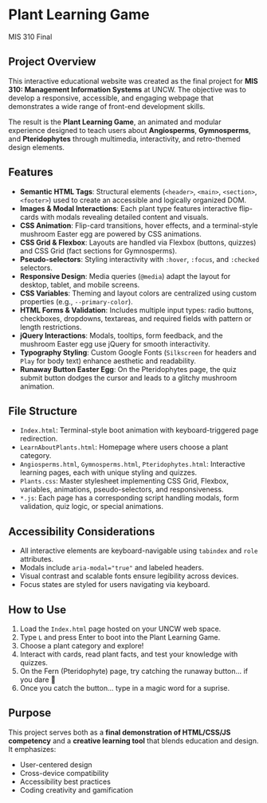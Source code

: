 # Plant Learning Game
MIS 310 Final

## Project Overview

This interactive educational website was created as the final project for **MIS 310: Management Information Systems** at UNCW. The objective was to develop a responsive, accessible, and engaging webpage that demonstrates a wide range of front-end development skills. 

The result is the **Plant Learning Game**, an animated and modular experience designed to teach users about **Angiosperms**, **Gymnosperms**, and **Pteridophytes** through multimedia, interactivity, and retro-themed design elements.

## Features

- **Semantic HTML Tags**: Structural elements (`<header>`, `<main>`, `<section>`, `<footer>`) used to create an accessible and logically organized DOM.
- **Images & Modal Interactions**: Each plant type features interactive flip-cards with modals revealing detailed content and visuals.
- **CSS Animation**: Flip-card transitions, hover effects, and a terminal-style mushroom Easter egg are powered by CSS animations.
- **CSS Grid & Flexbox**: Layouts are handled via Flexbox (buttons, quizzes) and CSS Grid (fact sections for Gymnosperms).
- **Pseudo-selectors**: Styling interactivity with `:hover`, `:focus`, and `:checked` selectors.
- **Responsive Design**: Media queries (`@media`) adapt the layout for desktop, tablet, and mobile screens.
- **CSS Variables**: Theming and layout colors are centralized using custom properties (e.g., `--primary-color`).
- **HTML Forms & Validation**: Includes multiple input types: radio buttons, checkboxes, dropdowns, textareas, and required fields with pattern or length restrictions.
- **jQuery Interactions**: Modals, tooltips, form feedback, and the mushroom Easter egg use jQuery for smooth interactivity.
- **Typography Styling**: Custom Google Fonts (`Silkscreen` for headers and `Play` for body text) enhance aesthetic and readability.
- **Runaway Button Easter Egg**: On the Pteridophytes page, the quiz submit button dodges the cursor and leads to a glitchy mushroom animation.

## File Structure

- `Index.html`: Terminal-style boot animation with keyboard-triggered page redirection.
- `LearnAboutPlants.html`: Homepage where users choose a plant category.
- `Angiosperms.html`, `Gymnosperms.html`, `Pteridophytes.html`: Interactive learning pages, each with unique styling and quizzes.
- `Plants.css`: Master stylesheet implementing CSS Grid, Flexbox, variables, animations, pseudo-selectors, and responsiveness.
- `*.js`: Each page has a corresponding script handling modals, form validation, quiz logic, or special animations.

## Accessibility Considerations

- All interactive elements are keyboard-navigable using `tabindex` and `role` attributes.
- Modals include `aria-modal="true"` and labeled headers.
- Visual contrast and scalable fonts ensure legibility across devices.
- Focus states are styled for users navigating via keyboard.

## How to Use

1. Load the `Index.html` page hosted on your UNCW web space.
2. Type `L` and press Enter to boot into the Plant Learning Game.
3. Choose a plant category and explore!
4. Interact with cards, read plant facts, and test your knowledge with quizzes.
5. On the Fern (Pteridophyte) page, try catching the runaway button... if you dare 🍄
6. Once you catch the button... type in a magic word for a suprise.

## Purpose

This project serves both as a **final demonstration of HTML/CSS/JS competency** and a **creative learning tool** that blends education and design. It emphasizes:

- User-centered design
- Cross-device compatibility
- Accessibility best practices
- Coding creativity and gamification
